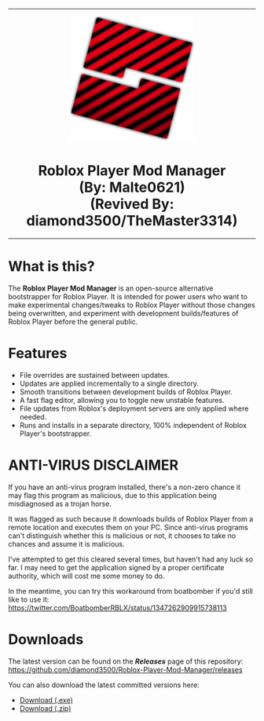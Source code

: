 <hr/>

<p align="center">
  <img width="256" height="256" src="https://raw.githubusercontent.com/Malte0621/Roblox-Player-Mod-Manager/main/ProjectSrc/Resources/Logo.png"><h1 align=center>Roblox Player Mod Manager<br/>(By: Malte0621)<br/>(Revived By: diamond3500/TheMaster3314)</h1>
  
</p>

<hr/>

# What is this?

The **Roblox Player Mod Manager** is an open-source alternative bootstrapper for Roblox Player. It is intended for power users who want to make experimental changes/tweaks to Roblox Player without those changes being overwritten, and experiment with development builds/features of Roblox Player before the general public.

# Features
* File overrides are sustained between updates.
* Updates are applied incrementally to a single directory.
* Smooth transitions between development builds of Roblox Player.
* A fast flag editor, allowing you to toggle new unstable features.
* File updates from Roblox's deployment servers are only applied where needed.
* Runs and installs in a separate directory, 100% independent of Roblox Player's bootstrapper.

# ANTI-VIRUS DISCLAIMER

If you have an anti-virus program installed, there's a non-zero chance it may flag this program as malicious, due to this application being misdiagnosed as a trojan horse.<br/>

It was flagged as such because it downloads builds of Roblox Player from a remote location and executes them on your PC. Since anti-virus programs can't distinguish whether this is malicious or not, it chooses to take no chances and assume it is malicious.<br/>

I've attempted to get this cleared several times, but haven't had any luck so far. I may need to get the application signed by a proper certificate authority, which will cost me some money to do.<br/>

In the meantime, you can try this workaround from boatbomber if you'd still like to use it:
https://twitter.com/BoatbomberRBLX/status/1347262909915738113

# Downloads

The latest version can be found on the ***Releases*** page of this repository:<br/>
https://github.com/diamond3500/Roblox-Player-Mod-Manager/releases

You can also download the latest committed versions here:
* <a href="https://github.com/diamond3500/Roblox-Player-Mod-Manager/raw/main/RobloxPlayerModManager.exe">Download (.exe)</a></h1>
* <a href="https://github.com/diamond3500/Roblox-Player-Mod-Manager/archive/main.zip">Download (.zip)</a>
